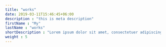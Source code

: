 ```yaml
---
title: "works"
date: 2019-03-11T15:46:45+06:00
description : "this is meta description"
firstName : "My"
lastName : "works"
shortDescription : "Lorem ipsum dolor sit amet, consectetuer adipiscing elit, sed diam nonummy nibh euismod tincidunt ut laoreet dolore magna aliquam erat volutpat."
weight : 5
---
```

